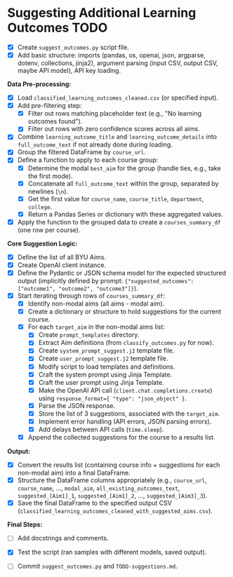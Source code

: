 # Suggesting Additional Learning Outcomes TODO

- [x] Create `suggest_outcomes.py` script file.
- [x] Add basic structure: imports (pandas, os, openai, json, argparse, dotenv, collections, jinja2), argument parsing (input CSV, output CSV, maybe API model), API key loading.

**Data Pre-processing:**
- [x] Load `classified_learning_outcomes_cleaned.csv` (or specified input).
- [x] Add pre-filtering step:
    - [x] Filter out rows matching placeholder text (e.g., "No learning outcomes found").
    - [x] Filter out rows with zero confidence scores across all aims.
- [x] Combine `learning_outcome_title` and `learning_outcome_details` into `full_outcome_text` if not already done during loading.
- [x] Group the filtered DataFrame by `course_url`.
- [x] Define a function to apply to each course group:
    - [x] Determine the modal `best_aim` for the group (handle ties, e.g., take the first mode).
    - [x] Concatenate all `full_outcome_text` within the group, separated by newlines (`\n`).
    - [x] Get the first value for `course_name`, `course_title`, `department`, `college`.
    - [x] Return a Pandas Series or dictionary with these aggregated values.
- [x] Apply the function to the grouped data to create a `courses_summary_df` (one row per course).

**Core Suggestion Logic:**
- [x] Define the list of all BYU Aims.
- [x] Create OpenAI client instance.
- [x] Define the Pydantic or JSON schema model for the expected structured output (implicitly defined by prompt: `{"suggested_outcomes": ["outcome1", "outcome2", "outcome3"]}`).
- [x] Start iterating through rows of `courses_summary_df`:
    - [x] Identify non-modal aims (all aims - modal aim).
    - [x] Create a dictionary or structure to hold suggestions for the current course.
    - [x] For each `target_aim` in the non-modal aims list:
        - [x] Create `prompt_templates` directory.
        - [x] Extract Aim definitions (from `classify_outcomes.py` for now).
        - [x] Create `system_prompt_suggest.j2` template file.
        - [x] Create `user_prompt_suggest.j2` template file.
        - [x] Modify script to load templates and definitions.
        - [x] Craft the system prompt using Jinja Template.
        - [x] Craft the user prompt using Jinja Template.
        - [x] Make the OpenAI API call (`client.chat.completions.create`) using `response_format={ "type": "json_object" }`.
        - [x] Parse the JSON response.
        - [x] Store the list of 3 suggestions, associated with the `target_aim`.
        - [x] Implement error handling (API errors, JSON parsing errors).
        - [x] Add delays between API calls (`time.sleep`).
    - [x] Append the collected suggestions for the course to a results list.

**Output:**
- [x] Convert the results list (containing course info + suggestions for each non-modal aim) into a final DataFrame.
- [x] Structure the DataFrame columns appropriately (e.g., `course_url`, `course_name`, ..., `modal_aim`, `all_existing_outcomes_text`, `suggested_[Aim1]_1`, `suggested_[Aim1]_2`, ..., `suggested_[Aim3]_3`).
- [x] Save the final DataFrame to the specified output CSV (`classified_learning_outcomes_cleaned_with_suggested_aims.csv`).

**Final Steps:**
- [ ] Add docstrings and comments.
- [x] Test the script (ran samples with different models, saved output).
- [ ] Commit `suggest_outcomes.py` and `TODO-suggestions.md`. 



